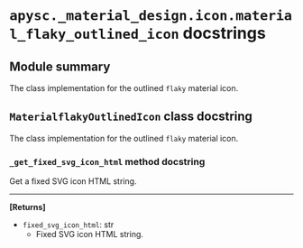 # `apysc._material_design.icon.material_flaky_outlined_icon` docstrings

## Module summary

The class implementation for the outlined `flaky` material icon.

## `MaterialflakyOutlinedIcon` class docstring

The class implementation for the outlined `flaky` material icon.

### `_get_fixed_svg_icon_html` method docstring

Get a fixed SVG icon HTML string.<hr>

**[Returns]**

- `fixed_svg_icon_html`: str
  - Fixed SVG icon HTML string.